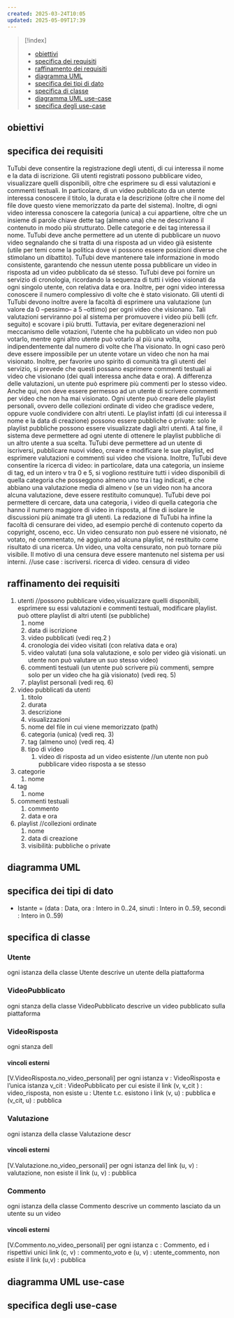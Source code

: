 ```yaml
---
created: 2025-03-24T10:05
updated: 2025-05-09T17:39
---
```

>[!index]
>- [obiettivi](#obiettivi)
>- [specifica dei requisiti](#specifica%20dei%20requisiti)
>- [raffinamento dei requisiti](#raffinamento%20dei%20requisiti)
>- [diagramma UML](#diagramma%20UML)
>- [specifica dei tipi di dato](#specifica%20dei%20tipi%20di%20dato)
>- [specifica di classe](#specifica%20di%20classe)
>- [diagramma UML use-case](#diagramma%20UML%20use-case)
>- [specifica degli use-case](#specifica%20degli%20use-case)
## obiettivi
## specifica dei requisiti
TuTubi deve consentire la registrazione degli utenti, di cui interessa il nome e la data
di iscrizione. Gli utenti registrati possono pubblicare video, visualizzare quelli disponibili, oltre che esprimere su di essi valutazioni e commenti testuali.
In particolare, di un video pubblicato da un utente interessa conoscere il titolo, la
durata e la descrizione (oltre che il nome del file dove questo viene memorizzato da
parte del sistema). Inoltre, di ogni video interessa conoscere la categoria (unica) a
cui appartiene, oltre che un insieme di parole chiave dette tag (almeno una) che ne
descrivano il contenuto in modo più strutturato. Delle categorie e dei tag interessa il
nome.
TuTubi deve anche permettere ad un utente di pubblicare un nuovo video segnalando che si tratta di una risposta ad un video già esistente (utile per temi come la politica dove vi possono essere posizioni diverse che stimolano un dibattito). TuTubi deve mantenere tale informazione in modo consistente, garantendo che nessun utente possa pubblicare un video in risposta ad un video pubblicato da sé stesso.
TuTubi deve poi fornire un servizio di cronologia, ricordando la sequenza di tutti i
video visionati da ogni singolo utente, con relativa data e ora. Inoltre, per ogni video
interessa conoscere il numero complessivo di volte che è stato visionato.
Gli utenti di TuTubi devono inoltre avere la facoltà di esprimere una valutazione
(un valore da 0 –pessimo– a 5 –ottimo) per ogni video che visionano. Tali valutazioni
serviranno poi al sistema per promuovere i video più belli (cfr. seguito) e scovare i più brutti. Tuttavia, per evitare degenerazioni nel meccanismo delle votazioni, l’utente che ha pubblicato un video non può votarlo, mentre ogni altro utente può votarlo al più una volta, indipendentemente dal numero di volte che l’ha visionato. In ogni caso però deve essere impossibile per un utente votare un video che non ha mai visionato.
Inoltre, per favorire uno spirito di comunità tra gli utenti del servizio, si prevede che
questi possano esprimere commenti testuali ai video che visionano (dei quali interessa anche data e ora). A differenza delle valutazioni, un utente può esprimere più commenti per lo stesso video. Anche qui, non deve essere permesso ad un utente di scrivere commenti per video che non ha mai visionato.
Ogni utente può creare delle playlist personali, ovvero delle collezioni ordinate di
video che gradisce vedere, oppure vuole condividere con altri utenti. Le playlist infatti (di cui interessa il nome e la data di creazione) possono essere pubbliche o private: solo le playlist pubbliche possono essere visualizzate dagli altri utenti. A tal fine, il sistema deve permettere ad ogni utente di ottenere le playlist pubbliche di un altro utente a sua scelta.
TuTubi deve permettere ad un utente di iscriversi, pubblicare nuovi video, creare e
modificare le sue playlist, ed esprimere valutazioni e commenti sui video che visiona.
Inoltre, TuTubi deve consentire la ricerca di video: in particolare, data una categoria,
un insieme di tag, ed un intero v tra 0 e 5, si vogliono restituire tutti i video disponibili di quella categoria che posseggono almeno uno tra i tag indicati, e che abbiano una valutazione media di almeno v (se un video non ha ancora alcuna valutazione, deve essere restituito comunque). TuTubi deve poi permettere di cercare, data una categoria, i video di quella categoria che hanno il numero maggiore di video in risposta, al fine di isolare le discussioni più animate tra gli utenti.
La redazione di TuTubi ha infine la facoltà di censurare dei video, ad esempio perché di contenuto coperto da copyright, osceno, ecc. Un video censurato non può essere né visionato, né votato, né commentato, né aggiunto ad alcuna playlist, né restituito come risultato di una ricerca. Un video, una volta censurato, non può tornare più visibile. Il motivo di una censura deve essere mantenuto nel sistema per usi interni.
//use case : iscriversi. ricerca di video. censura di video
## raffinamento dei requisiti
1. utenti //possono pubblicare video,visualizzare quelli disponibili, esprimere su essi valutazioni e commenti testuali, modificare playlist. può ottere playlist di altri utenti (se pubbliche)
	1. nome
	2. data di iscrizione
	3. video pubblicati (vedi req.2 )
	4. cronologia dei video visitati (con relativa data e ora)
	5. video valutati (una sola valutazione, e solo per video già visionati. un utente non può valutare un suo stesso video)
	6. commenti testuali (un utente può scrivere più commenti, sempre solo per un video che ha già visionato) (vedi req. 5)
	7. playlist personali (vedi req. 6)
2. video pubblicati da utenti
	1. titolo
	2. durata
	3. descrizione
	4. visualizzazioni
	5. nome del file in cui viene memorizzato (path)
	6. categoria (unica) (vedi req. 3)
	7. tag (almeno uno) (vedi req. 4)
	8. tipo di video
		1. video di risposta ad un video esistente //un utente non può pubblicare video risposta a se stesso
3. categorie
	1. nome
4. tag
	1. nome
5. commenti testuali
	1. commento
	2. data e ora
6. playlist //collezioni ordinate
	1. nome
	2. data di creazione
	3. visibilità: pubbliche o private
## diagramma UML
## specifica dei tipi di dato
- Istante = (data : Data, ora : Intero in 0..24, sinuti : Intero in 0..59, secondi : Intero in 0..59)
## specifica di classe
### Utente
ogni istanza della classe Utente descrive un utente della piattaforma
### VideoPubblicato
ogni stanza della classe VideoPubblicato descrive un video pubblicato sulla piattaforma
### VideoRisposta
ogni stanza dell
#### vincoli esterni
\[V.VideoRisposta.no_video_personali]
per ogni istanza v : VideoRisposta e l’unica istanza v_cit : VideoPubblicato per cui esiste il link (v, v_cit ) : video_risposta, non esiste u : Utente t.c. esistono i link (v, u) : pubblica e (v_cit, u) : pubblica
### Valutazione
ogni istanza della classe Valutazione descr
#### vincoli esterni
\[V.Valutazione.no_video_personali]
per ogni istanza del link (u, v) : valutazione, non esiste il link (u, v) : pubblica
### Commento
ogni istanza della classe Commento descrive un commento lasciato da un utente su un video
#### vincoli esterni
\[V.Commento.no_video_personali]
per ogni istanza c : Commento, ed i rispettivi unici link (c, v) : commento_voto e (u, v) : utente_commento, non esiste il link (u,v) : pubblica
## diagramma UML use-case
## specifica degli use-case